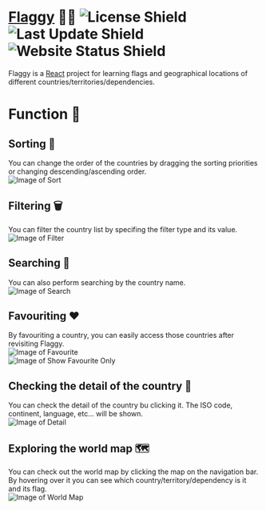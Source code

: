 # [Flaggy](https://eddiewonged.github.io/Flaggy/) :rainbow_flag: ![License Shield](https://img.shields.io/apm/l/vim-mode) ![Last Update Shield](https://img.shields.io/github/last-commit/EddieWongED/Flaggy) ![Website Status Shield](https://img.shields.io/website/https/github.com/EddieWongED/Flaggy.svg)

Flaggy is a [React](https://reactjs.org/) project for learning flags and geographical locations of different countries/territories/dependencies.

# Function :wrench:

## Sorting :open_file_folder:

You can change the order of the countries by dragging the sorting priorities or changing descending/ascending order.  
![Image of Sort](https://github.com/EddieWongED/Flaggy/blob/main/src/screenshots/sort.png?raw=true)

## Filtering :wastebasket:

You can filter the country list by specifing the filter type and its value.  
![Image of Filter](https://github.com/EddieWongED/Flaggy/blob/main/src/screenshots/filter.png?raw=true)

## Searching :mag_right:

You can also perform searching by the country name.  
![Image of Search](https://github.com/EddieWongED/Flaggy/blob/main/src/screenshots/search.png?raw=true)

## Favouriting :heart:

By favouriting a country, you can easily access those countries after revisiting Flaggy.  
![Image of Favourite](https://github.com/EddieWongED/Flaggy/blob/main/src/screenshots/favourite.png?raw=true)  
![Image of Show Favourite Only](https://github.com/EddieWongED/Flaggy/blob/main/src/screenshots/showFavourite.png?raw=true)

## Checking the detail of the country :open_book:

You can check the detail of the country bu clicking it. The ISO code, continent, language, etc... will be shown.  
![Image of Detail](https://github.com/EddieWongED/Flaggy/blob/main/src/screenshots/detail.png?raw=true)

## Exploring the world map :world_map:

You can check out the world map by clicking the map on the navigation bar. By hovering over it you can see which country/territory/dependency is it and its flag.  
![Image of World Map](https://github.com/EddieWongED/Flaggy/blob/main/src/screenshots/worldMap.png?raw=true)
